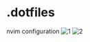 # .dotfiles

nvim configuration
![1](https://user-images.githubusercontent.com/34796192/133895041-79d8b316-64d7-4519-87f2-483ab9acf6c6.png)
![2](https://user-images.githubusercontent.com/34796192/133895044-b733767d-42ae-4490-86e4-3c7dcd1144bd.png)
